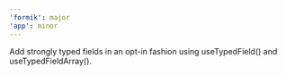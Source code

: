 ```yaml
---
'formik': major
'app': minor
---
```


Add strongly typed fields in an opt-in fashion using useTypedField() and useTypedFieldArray().
